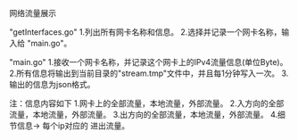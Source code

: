 网络流量展示

"getInterfaces.go"
1.列出所有网卡名称和信息。
2.选择并记录一个网卡名称，输入给 "main.go"。


"main.go"
1.接收一个网卡名称，并记录这个网卡上的IPv4流量信息(单位Byte)。
2.所有信息将输出到当前目录的"stream.tmp"文件中，并且每1分钟写入一次。
3.输出的信息为json格式。

注：信息内容如下
1.网卡上的全部流量，本地流量，外部流量。
2.入方向的全部流量，本地流量，外部流量。
3.出方向的全部流量，本地流量，外部流量。
4.细节信息-> 每个ip对应的 进出流量。
